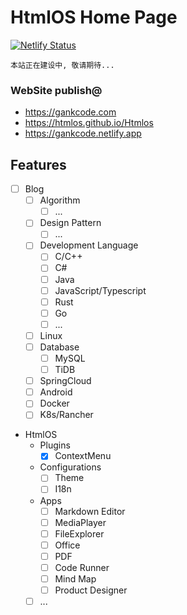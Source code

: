 # HtmlOS Home Page

[![Netlify Status](https://api.netlify.com/api/v1/badges/e5701df2-6cdd-4faa-a1ea-5d9af84d536c/deploy-status)](https://app.netlify.com/sites/gankcode/deploys) 

`本站正在建设中, 敬请期待...`

### WebSite publish@ 
  - https://gankcode.com
  - https://htmlos.github.io/Htmlos
  - https://gankcode.netlify.app


## Features

- [ ] Blog
    - [ ] Algorithm
        - [ ] ...
    - [ ] Design Pattern
        - [ ] ...
    - [ ] Development Language
        - [ ] C/C++
        - [ ] C#
        - [ ] Java
        - [ ] JavaScript/Typescript
        - [ ] Rust
        - [ ] Go
        - [ ] ...
    - [ ] Linux
    - [ ] Database
        - [ ] MySQL
        - [ ] TiDB
    - [ ] SpringCloud
    - [ ] Android
    - [ ] Docker
    - [ ] K8s/Rancher
    
- HtmlOS
    - Plugins
        - [X] ContextMenu
    - Configurations
        - [ ] Theme
        - [ ] I18n
    - Apps
        - [ ] Markdown Editor
        - [ ] MediaPlayer
        - [ ] FileExplorer
        - [ ] Office
        - [ ] PDF
        - [ ] Code Runner
        - [ ] Mind Map
        - [ ] Product Designer
    - [ ] ...
